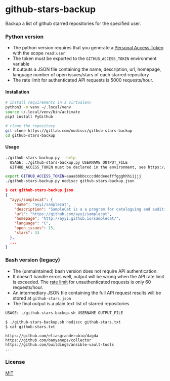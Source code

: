 # github-stars-backup

Backup a list of github starred repositories for the specified user.

### Python version

- The python version requires that you generate a [Personal Access Token](https://github.com/settings/tokens) with the scope `read:user`
- The token must be exported to the `GITHUB_ACCESS_TOKEN` environment variable
- It outputs a JSON file containing the name, description, url, homepage, language number of open issues/stars of each starred repository
- The rate limit for authenticated API requests is 5000 requests/hour.

#### Installation

```bash
# install requirements in a virtualenv
python3 -m venv ~/.local/venv
source ~/.local/venv/bin/activate
pip3 install PyGithub

# clone the repository
git clone https://gitlab.com/nodiscc/github-stars-backup
cd github-stars-backup
```

#### Usage

```bash
./github-stars-backup.py --help
  USAGE: ./github-stars-backup.py USERNAME OUTPUT_FILE
  GITHUB_ACCESS_TOKEN must be declared in the environment, see https://github.com/settings/tokens

export GITHUB_ACCESS_TOKEN=aaaabbbbccccddddeeefffggghhhiijjj
./github-stars-backup.py nodiscc github-stars-backup.json
```

```json
$ cat github-stars-backup.json
{
  "ayyi/samplecat": {
    "name": "ayyi/samplecat",
    "description": "SampleCat is a a program for cataloguing and auditioning audio samples.",
    "url": "https://github.com/ayyi/samplecat",
    "homepage": "http://ayyi.github.io/samplecat/",
    "language": "C",
    "open_issues": 15,
    "stars": 33
  },
  ...
}
```


### Bash version (legacy)

- The (unmaintained) bash version does not require API authentication.
- It doesn't handle errors well, output will be wrong when the API rate limit is exceeded. The [rate limit](https://developer.github.com/v3/#rate-limiting) for unauthenticated requests is only 60 requests/hour.
- An intermediary JSON file containing the full API request results will be stored at `github-stars.json`
- The final output is a plain text list of starred repositories

```bash
USAGE: ./github-stars-backup.sh USERNAME OUTPUT_FILE

$ ./github-stars-backup.sh nodiscc github-stars.txt
$ cat github-stars.txt
```
```
https://github.com/eliasgranderubio/dagda
https://github.com/banyanops/collector
https://github.com/building5/ansible-vault-tools
...
```

### License

[MIT](LICENSE)
